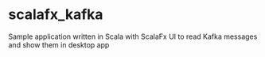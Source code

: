# scalafx_kafka
Sample application written in Scala with ScalaFx UI to read Kafka messages and show them in desktop app
